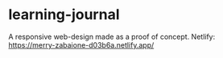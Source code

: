 # learning-journal
A responsive web-design made as a proof of concept.
Netlify: https://merry-zabaione-d03b6a.netlify.app/
